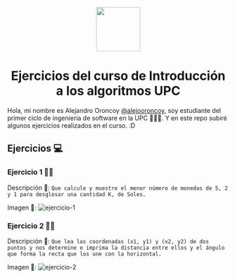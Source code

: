 <p  align="center">
  <img src="https://upload.wikimedia.org/wikipedia/commons/f/fc/UPC_logo_transparente.png" width="100" />
  <h1 align="center">Ejercicios del curso de Introducción a los algoritmos UPC</h1>
</p>

Hola, mi nombre es Alejandro Oroncoy [@alejooroncoy](https://github.com/alejooroncoy), soy estudiante del primer ciclo de ingeniería de software en la UPC 👨‍💻✨. Y en este repo subiré algunos ejercicios realizados en el curso. :D

## Ejercicios 💻

### Ejercicio 1 👨‍💻

  Descripción 🧾: `Que calcule y muestre el menor número de monedas de 5, 2 y 1 para desglosar una cantidad K, de Soles.`

  Imagen 📸: 
  ![ejercicio-1](https://i.postimg.cc/xdnkQzLM/ejercicio1.jpg)

### Ejercicio 2 👨‍💻
  
  Descripción 🧾: `Que lea las coordenadas (x1, y1) y (x2, y2) de dos puntos y nos determine e imprima la distancia entre ellos y
el ángulo que forma la recta que los une con la horizontal.`

  Imagen 📸:
  ![ejercicio-2](https://i.postimg.cc/SRkB3z2Q/ejercicio-2.jpg)

